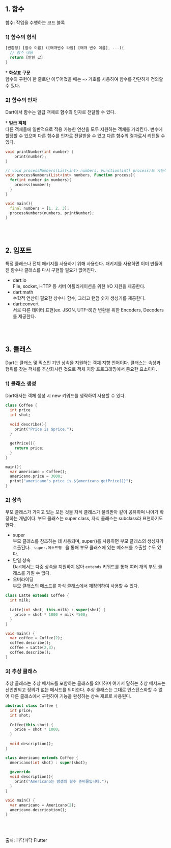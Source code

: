## 1. 함수
함수: 작업을 수행하는 코드 블록
### 1) 함수의 형식
``` dart
[반환형] [함수 이름] ([매개변수 타입] [매개 변수 이름], ...){
  // 함수 내용
  return [반환 값]
}
```
\* **화살표 구문** <br/>
함수의 구현이 한 줄로만 이루어졌을 때는 ```=>``` 기호를 사용하여 함수를 간단하게 정의할 수 있다.

### 2) 함수의 인자
Dart에서 함수는 일급 객체로 함수의 인자로 전달할 수 있다.
<br/>

\* **일급 객체** <br/>
다른 객체들에 일반적으로 적용 가능한 연산을 모두 지원하는 객체를 가리킨다. 변수에 할당할 수 있으며 다른 함수를 인자로 전달받을 수 있고 다른 함수의 결과로서 리턴될 수 있다.

``` dart
void printNumber(int number) {
    print(number);
}

// void processNumbers(List<int> numbers, Function(int) process)도 가능하다.
void processNumbers(List<int> numbers, Function process){
  for(int number in numbers){
    process(number);
  }
}

void main(){
  final numbers = [1, 2, 3];
  processNumbers(numbers, printNumber);
}
```

</br>
</br>


## 2. 임포트
특정 클래스나 전체 패키지를 사용하기 위해 사용한다. 패키지를 사용하면 이미 만들어진 함수나 클래스를 다시 구현할 필요가 없어진다.
- dart:io <br/>
File, socket, HTTP 등 서버 어플리케이션을 위한 I/O 지원을 제공한다. 
- dart:math <br/>
수학적 연산이 필요한 상수나 함수, 그리고 랜덤 숫자 생성기를 제공한다.
- dart:convert <br/>
서로 다른 데이터 표현(ex. JSON, UTF-8)간 변환을 위한 Encoders, Decoders를 제공한다.

</br>
</br>

## 3. 클래스
Dart는 클래스 및 믹스인 기반 상속을 지원하는 객체 지향 언어이다. 클래스는 속성과 행위를 갖는 객체를 추상화시킨 것으로 객체 지향 프로그래밍에서 중요한 요소이다.
### 1) 클래스 생성
Dart애서는 객체 생성 시 new 키워드를 생략하여 사용할 수 있다. 
``` dart
class Coffee {
  int price
  int shot;
  
  void describe(){
    print("Price is $price.");
  }
  
  getPrice(){
    return price;
  }
}

main(){
  var americano = Coffee();
  americano.price = 3000;
  print("americano's price is ${americano.getPrice()}");
}
```

### 2) 상속
부모 클래스가 가지고 있는 모든 것을 자식 클래스가 물려받아 같이 공유하며 나아가 확장하는 개념이다. 부모 클래스는 super class, 자식 클래스는 subclass라 표현하기도 한다.
- super </br>
부모 클래스를 참조하는 데 사용되며, super()를 사용하면 부모 클래스의 생성자가 호출된다. <code> super.메소드명 </code> 을 통해 부모 클래스에 있는 메소드를 호출할 수도 있다.
- 단일 상속 </br>
Dart에서는 다중 상속을 지원하지 않아 ```extends``` 키워드를 통해 여러 개의 부모 클래스를 가질 수 없다.
- 오버라이딩 </br>
부모 클래스의 메소드를 자식 클래스에서 재정의하여 사용할 수 있다.

``` dart
class Latte extends Coffee {
  int milk;
  
  Latte(int shot, this.milk) : super(shot) {
    price = shot * 1000 + milk *500;
  }
}

void main() {
  var coffee = Coffee(2);
  coffee.describe();
  coffee = Latte(2,3);
  coffee.describe();
}
```

### 3) 추상 클래스
추상 클래스는 추상 메서드를 포함하는 클래스를 의미하며 여기서 말하는 추상 메서드는 선언만되고 정의가 없는 메서드를 의미한다. 추상 클래스는 그대로 인스턴스화할 수 없어 다른 클래스에서 구현하여 기능을 완성하는 상속 재료로 사용된다.
``` dart
abstract class Coffee {
  int price;
  int shot;
  
  Coffee(this.shot) {
    price = shot * 1000;
  }
  
  void description();
}

class Americano extends Coffee {
  Americano(int shot) : super(shot);
  
  @override
  void description(){
    print("Americano는 밤샘의 필수 준비물입니다.");
  }
}

void main() {
  var americano = Americano(2);
  americano.descrioption();
}
```
</br>
</br>

출처: 파닥파닥 Flutter
